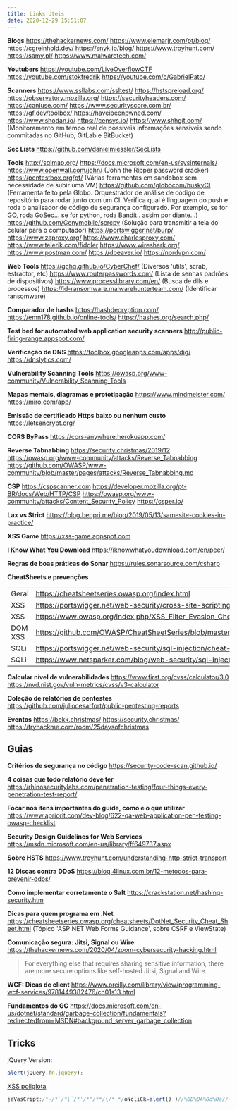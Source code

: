 ```yaml
---
title: Links Úteis
date: 2020-12-29 15:51:07
---
```


**Blogs**
https://thehackernews.com/
https://www.elemarjr.com/pt/blog/
https://cgreinhold.dev/
https://snyk.io/blog/
https://www.troyhunt.com/
https://samy.pl/
https://www.malwaretech.com/

**Youtubers**
https://youtube.com/LiveOverflowCTF
https://youtube.com/stokfredrik
https://youtube.com/c/GabrielPato/

**Scanners**
https://www.ssllabs.com/ssltest/
https://hstspreload.org/
https://observatory.mozilla.org/
https://securityheaders.com/
https://caniuse.com/
https://www.securityscore.com.br/
https://gf.dev/toolbox/
https://haveibeenpwned.com/
https://www.shodan.io/
https://censys.io/
https://www.shhgit.com/ (Monitoramento em tempo real de possíveis informações sensíveis sendo commitadas no GitHub, GitLab e BitBucket)

**Sec Lists**
https://github.com/danielmiessler/SecLists

**Tools**
http://sqlmap.org/
https://docs.microsoft.com/en-us/sysinternals/
https://www.openwall.com/john/ (John the Ripper password cracker)
https://pentestbox.org/pt/ (Várias ferramentas em sandobox sem necessidade de subir uma VM)
https://github.com/globocom/huskyCI (Ferramenta feito pela Globo. Orquestrador de análise de código de repositório para rodar junto com um CI. Verifica qual é linguagem do push e roda o analisador de código de segurança configurado. Por exemplo, se for GO, roda GoSec... se for python, roda Bandit.. assim por diante...)
https://github.com/Genymobile/scrcpy (Solução para transmitir a tela do celular para o computador)
https://portswigger.net/burp/
https://www.zaproxy.org/
https://www.charlesproxy.com/
https://www.telerik.com/fiddler
https://www.wireshark.org/
https://www.postman.com/
https://dbeaver.io/
https://nordvpn.com/

**Web Tools**
https://gchq.github.io/CyberChef/ (Diversos 'utils', scrab, estractor, etc)
https://www.routerpasswords.com/ (Lista de senhas padrões de dispositivos)
https://www.processlibrary.com/en/ (Busca de dlls e processos)
https://id-ransomware.malwarehunterteam.com/ (Identificar ransomware)

**Comparador de hashs**
https://hashdecryption.com/
https://emn178.github.io/online-tools/
https://hashes.org/search.php/

**Test bed for automated web application security scanners**
http://public-firing-range.appspot.com/

**Verificação de DNS**
https://toolbox.googleapps.com/apps/dig/
https://dnslytics.com/

**Vulnerability Scanning Tools**
https://owasp.org/www-community/Vulnerability_Scanning_Tools

**Mapas mentais, diagramas e prototipação**
https://www.mindmeister.com/
https://miro.com/app/

**Emissão de certificado Https baixo ou nenhum custo**
https://letsencrypt.org/

**CORS ByPass**
https://cors-anywhere.herokuapp.com/

**Reverse Tabnabbing**
https://security.christmas/2019/12
https://owasp.org/www-community/attacks/Reverse_Tabnabbing
https://github.com/OWASP/www-community/blob/master/pages/attacks/Reverse_Tabnabbing.md

**CSP**
https://cspscanner.com
https://developer.mozilla.org/pt-BR/docs/Web/HTTP/CSP
https://owasp.org/www-community/attacks/Content_Security_Policy
https://csper.io/

**Lax vs Strict**
https://blog.benpri.me/blog/2019/05/13/samesite-cookies-in-practice/

**XSS Game**
https://xss-game.appspot.com

**I Know What You Download**
https://iknowwhatyoudownload.com/en/peer/

**Regras de boas práticas do Sonar**
https://rules.sonarsource.com/csharp

**CheatSheets e prevenções**

|               |                                                                                                           |
| :------------ | :-------------------------------------------------------------------------------------------------------- |
| Geral         | https://cheatsheetseries.owasp.org/index.html                                                             |
| XSS           | https://portswigger.net/web-security/cross-site-scripting/cheat-sheet                                     |
| XSS           | https://www.owasp.org/index.php/XSS_Filter_Evasion_Cheat_Sheet                                            |
| DOM XSS       | https://github.com/OWASP/CheatSheetSeries/blob/master/cheatsheets/DOM_based_XSS_Prevention_Cheat_Sheet.md |
| SQLi          | https://portswigger.net/web-security/sql-injection/cheat-sheet                                            |
| SQLi          | https://www.netsparker.com/blog/web-security/sql-injection-cheat-sheet/                                   |

**Calcular nível de vulnerabilidades**
https://www.first.org/cvss/calculator/3.0
https://nvd.nist.gov/vuln-metrics/cvss/v3-calculator

**Coleção de relatórios de pentestes**
https://github.com/juliocesarfort/public-pentesting-reports

**Eventos**
https://bekk.christmas/
https://security.christmas/
https://tryhackme.com/room/25daysofchristmas

## Guias

**Critérios de segurança no código**
https://security-code-scan.github.io/

**4 coisas que todo relatório deve ter**
https://rhinosecuritylabs.com/penetration-testing/four-things-every-penetration-test-report/

**Focar nos itens importantes do guide, como e o que utilizar**
https://www.apriorit.com/dev-blog/622-qa-web-application-pen-testing-owasp-checklist

**Security Design Guidelines for Web Services**
https://msdn.microsoft.com/en-us/library/ff649737.aspx

**Sobre HSTS**
https://www.troyhunt.com/understanding-http-strict-transport

**12 Discas contra DDoS**
https://blog.4linux.com.br/12-metodos-para-prevenir-ddos/

**Como implementar corretamente o Salt**
https://crackstation.net/hashing-security.htm

**Dicas para quem programa em .Net**
https://cheatsheetseries.owasp.org/cheatsheets/DotNet_Security_Cheat_Sheet.html (Tópico 'ASP NET Web Forms Guidance', sobre CSRF e ViewState)

**Comunicação segura: Jitsi, Signal ou Wire**
https://thehackernews.com/2020/04/zoom-cybersecurity-hacking.html
> For everything else that requires sharing sensitive information, there are more secure options like self-hosted Jitsi, Signal and Wire.

**WCF: Dicas de client**
https://www.oreilly.com/library/view/programming-wcf-services/9781449382476/ch01s13.html

**Fundamentos do GC**
https://docs.microsoft.com/en-us/dotnet/standard/garbage-collection/fundamentals?redirectedfrom=MSDN#background_server_garbage_collection

## Tricks
jQuery Version:
```javascript
alert(jQuery.fn.jquery);
```

[XSS poliglota](https://github.com/0xsobky/HackVault/wiki/Unleashing-an-Ultimate-XSS-Polyglot)

```javascript
jaVasCript:/*-/*`/*\`/*'/*"/**/(/* */oNcliCk=alert() )//%0D%0A%0d%0a//</stYle/</titLe/</teXtarEa/</scRipt/--!>\x3csVg/<sVg/oNloAd=alert()//>\x3e
```